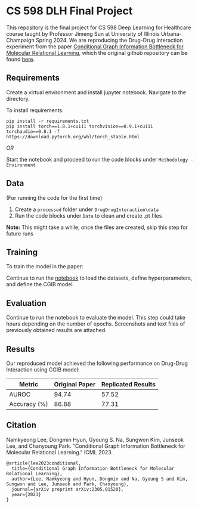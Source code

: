 # CS 598 DLH Final Project
This repository is the final project for CS 598 Deep Learning for Healthcare course taught by Professor Jimeng Sun at University of Illinois Urbana-Champaign Spring 2024. We are reproducing the Drug-Drug Interaction experiment from the paper [Conditional Graph Information Bottleneck for Molecular Relational Learning](https://arxiv.org/pdf/2305.01520), which the original github repository can be found [here](https://github.com/Namkyeong/CGIB). 


## Requirements

Create a virtual environment and install jupyter notebook. Navigate to the directory. 

To install requirements:

```setup
pip install -r requirements.txt
pip install torch==1.8.1+cu111 torchvision==0.9.1+cu111 torchaudio==0.8.1 -f https://download.pytorch.org/whl/torch_stable.html
```
*OR*

Start the notebook and proceed to run the code blocks under `Methodology - Environment`

## Data
(For running the code for the first time)
  1. Create a `processed` folder under `DrugDrugInteraction\data`
  2. Run the code blocks under `Data` to clean and create .pt files
 
 **Note:** This might take a while, once the files are created, skip this step for future runs

## Training

To train the model in the paper:

Continue to run the [notebook](DL4LH_Team122.ipynb) to load the datasets, define hyperparameters, and define the CGIB model.

## Evaluation

Continue to run the notebook to evaluate the model. This step could take hours depending on the number of epochs. Screenshots and text files of previously obtained results are attached.  

## Results

Our reproduced model achieved the following performance on Drug-Drug Interaction using CGIB model:

| Metric             | Original Paper  | Replicated Results |
| ------------------ |---------------- | ------------------ |
| AUROC              |     94.74       |        57.52       |
| Accuracy (%)       |     86.88       |        77.31       |


## Citation

Namkyeong Lee, Dongmin Hyun, Gyoung S. Na, Sungwon Kim, Junseok Lee, and Chanyoung Park. "Conditional Graph Information Bottleneck for Molecular Relational Learning." ICML 2023.
```
@article{lee2023conditional,
  title={Conditional Graph Information Bottleneck for Molecular Relational Learning},
  author={Lee, Namkyeong and Hyun, Dongmin and Na, Gyoung S and Kim, Sungwon and Lee, Junseok and Park, Chanyoung},
  journal={arXiv preprint arXiv:2305.01520},
  year={2023}
}
```
